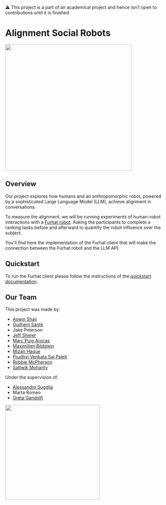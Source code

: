 ⚠️ This project is a part of an academical project and hence isn't open to contributions until it is finished

# Alignment Social Robots

<img src="https://miro.medium.com/v2/resize:fit:1400/format:webp/1*EnedQNSHpTl3pEdHqgyCOg.jpeg" width="400">

## Overview
Our project explores how humans and an anthropomorphic​ robot, powered by a sophisticated Large Language Model​ (LLM), achieve alignment in conversations.

To measure the alignment, we will be running experiments of human-robot interactions with a [Furhat robot](https://furhatrobotics.com/). Asking the participants to complete a ranking tasks before and afterward to quantify the robot influence over the subject.

You'll find here the implementation of the Furhat client that will make the connection between the Furhat robot and the LLM API.

## Quickstart
To run the Furhat client please follow the instructions of the [quickstart documentation](./quickstart.md).

## Our Team
This project was made by:
- [Aswin Shaji](https://github.com/devAswinCode)
- [Guilhem Santé](https://github.com/guilhem-sante)
- Jake Peterson
- [Jeff Sherer](https://github.com/JeffSherer)
- [Marc Puig Arocas](https://github.com/marc-1212)
- [Maximilien Bildstein](https://github.com/maxblt)
- [Mizan Haque](https://github.com/zan-h)
- [Prudhvi Venkata Sai Paleti](https://github.com/sannmeta)
- [Robbie McPherson](https://github.com/RobbieMcP)
- [Sattwik Mohanty](https://github.com/SattwikM)

Under the supervision of:
- [Alessandro Sugglia](https://github.com/aleSuglia)
- Marta Romeo
- [Greta Gandolfi](https://github.com/gretagandolfi)

<img src="https://upload.wikimedia.org/wikipedia/commons/thumb/0/03/Heriot-Watt_University_logo.svg/1200px-Heriot-Watt_University_logo.svg.png" width="300">
